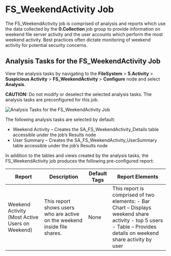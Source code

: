 # FS_WeekendActivity Job

The FS_WeekendActivity job is comprised of analysis and reports which use the data collected by the
**0.Collection** job group to provide information on weekend file server activity and the user
accounts which perform the most weekend activity. Best practices often dictate monitoring of weekend
activity for potential security concerns.

## Analysis Tasks for the FS_WeekendActivity Job

View the analysis tasks by navigating to the **FileSystem** > **5.Activity** > **Suspicious
Activity** > **FS_WeekendActivity** > **Configure** node and select **Analysis**.

**CAUTION:** Do not modify or deselect the selected analysis tasks. The analysis tasks are
preconfigured for this job.

![Analysis Tasks for the FS_WeekendActivity Job](/img/product_docs/accessanalyzer/11.6/accessanalyzer/solutions/box/activity/suspiciousactivity/weekendactivityanalysis.webp)

The following analysis tasks are selected by default:

- Weekend Activity – Creates the SA_FS_WeekendActivity_Details table accessible under the job’s
  Results node
- User Summary – Creates the SA_FS_WeekendActivity_UserSummary table accessible under the job’s
  Results node

In addition to the tables and views created by the analysis tasks, the FS_WeekendActivity job
produces the following pre-configured report:

| Report                                          | Description                                                               | Default Tags | Report Elements                                                                                                                                                    |
| ----------------------------------------------- | ------------------------------------------------------------------------- | ------------ | ------------------------------------------------------------------------------------------------------------------------------------------------------------------ |
| Weekend Activity (Most Active Users on Weekend) | This report shows users who are active on the weekend inside file shares. | None         | This report is comprised of two elements: - Bar Chart – Displays weekend share activity - top 5 users - Table – Provides details on weekend share activity by user |
